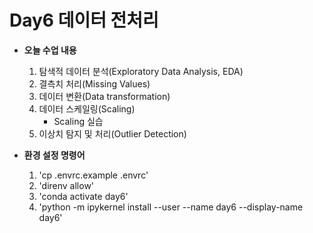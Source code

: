 # Day6 데이터 전처리

- **오늘 수업 내용**
    1. 탐색적 데이터 분석(Exploratory Data Analysis, EDA)
    2. 결측치 처리(Missing Values)
    3. 데이터 변환(Data transformation)
    4. 데이터 스케일링(Scaling)
        - Scaling 실습
    5. 이상치 탐지 및 처리(Outlier Detection)

- **환경 설정 명령어**
    1. 'cp .envrc.example .envrc'
    2. 'direnv allow'
    3. 'conda activate day6'
    4. 'python -m ipykernel install --user --name day6 --display-name day6'
